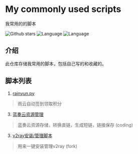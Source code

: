 # My commonly used scripts 
我常用的的脚本

![Github stars](https://img.shields.io/github/stars/tianluanchen/scripts.svg)
![Language](https://img.shields.io/badge/lang-python-blue)
![Language](https://img.shields.io/badge/lang-shell-brightgreen)

## 介绍
此仓库存储我常用的脚本，包括自己写的和收藏的。
## 脚本列表
1. [rainyun.py](https://github.com/tianluanchen/scripts/blob/main/1/)
> 雨云自动签到领取积分
3. [蓝奏云资源管理 ](https://gitee.com/ayouth/scripts/tree/master/2)
> 蓝奏云资源存储，转换直链，生成短链，链接保存 (coding)
3. [v2ray安装/管理脚本 ](https://github.com/tianluanchen/scripts/tree/main/3)
> 用来一键安装管理v2ray (fork)